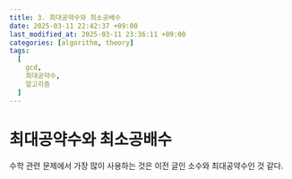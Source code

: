 ```yaml
---
title: 3. 최대공약수와 최소공배수
date: 2025-03-11 22:42:37 +09:00
last_modified_at: 2025-03-11 23:36:11 +09:00
categories: [algorithm, theory]
tags:
  [
    gcd,
    최대공약수,
    알고리즘
  ]
--- 
```

# **최대공약수와 최소공배수**

수학 관련 문제에서 가장 많이 사용하는 것은 이전 글인 소수와 최대공약수인 것 같다.<br>


